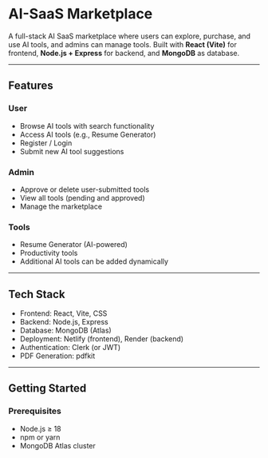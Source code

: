 # AI-SaaS Marketplace

A full-stack AI SaaS marketplace where users can explore, purchase, and use AI tools, and admins can manage tools. Built with **React (Vite)** for frontend, **Node.js + Express** for backend, and **MongoDB** as database.

---

## **Features**

### User
- Browse AI tools with search functionality
- Access AI tools (e.g., Resume Generator)
- Register / Login
- Submit new AI tool suggestions

### Admin
- Approve or delete user-submitted tools
- View all tools (pending and approved)
- Manage the marketplace

### Tools
- Resume Generator (AI-powered)
- Productivity tools
- Additional AI tools can be added dynamically

---

## **Tech Stack**

- Frontend: React, Vite,  CSS
- Backend: Node.js, Express
- Database: MongoDB (Atlas)
- Deployment: Netlify (frontend), Render (backend)
- Authentication: Clerk (or JWT)
- PDF Generation: pdfkit

---

## **Getting Started**

### Prerequisites
- Node.js ≥ 18
- npm or yarn
- MongoDB Atlas cluster


